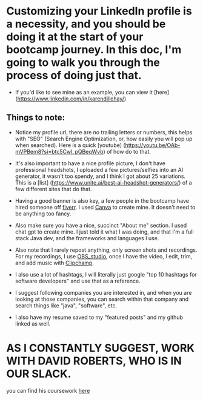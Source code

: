 # Customizing your LinkedIn profile is a necessity, and you should be doing it at the start of your bootcamp journey. In this doc, I'm going to walk you through the process of doing just that.

- If you'd like to see mine as an example, you can view it [here] (https://www.linkedin.com/in/karendillehay/)

## Things to note:
- Notice my profile url, there are no trailing letters or numbers, this helps with "SEO" (Search Engine Optimization, or, how easily you will pop up when searched). Here is a quick [youtube] (https://youtu.be/OAb-mVPBem8?si=btc5Cwl_pQBeqWvb) of how do to that.  

- It's also important to have a nice profile picture, I don't have professional headshots, I uploaded a few pictures/selfies into an AI generator, it wasn't too spendy, and I think I got about 25 variations. This is a [list] (https://www.unite.ai/best-ai-headshot-generators/) of a few different sites that do that.

- Having a good banner is also key, a few people in the bootcamp have hired someone off [fiverr](https://www.fiverr.com).  I used [Canva](https://www.canva.com) to create mine. It doesn't need to be anything too fancy.

- Also make sure you have a nice, succinct "About me" section. I used chat gpt to create mine. I just told it what I was doing, and that I'm a full stack Java dev, and the frameworks and languages I use.

- Also note that I rarely repost anything, only screen shots and recordings. For my recordings, I use [OBS_studio](https://obsproject.com), once I have the video, I edit, trim, and add music with [Clipchamp](https://clipchamp.com).

- I also use a lot of hashtags, I will literally just google "top 10 hashtags for software developers" and use that as a reference.

- I suggest following companies you are interested in, and when you are looking at those companies, you can search within that company and search things like "java", "software", etc.

- I also have my resume saved to my "featured posts" and my github linked as well.

# AS I CONSTANTLY SUGGEST, WORK WITH DAVID ROBERTS, WHO IS IN OUR SLACK.
you can find his coursework [here](https://crushing.digital//#)
